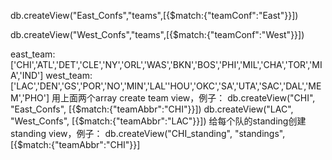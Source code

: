 <p>db.createView("East_Confs","teams",[{$match:{"teamConf":"East"}}])</p>
<p>db.createView("West_Confs","teams",[{$match:{"teamConf":"West"}}])</p>
east_team: ['CHI','ATL','DET','CLE','NY','ORL','WAS','BKN','BOS','PHI','MIL','CHA','TOR','MIA','IND']
west_team: ['LAC','DEN','GS','POR','NO','MIN','LAL''HOU','OKC','SA','UTA','SAC','DAL','MEM','PHO']
用上面两个array create team view，例子：
db.createView("CHI", "East_Confs", [{$match:{"teamAbbr":"CHI"}}])
db.createView("LAC", "West_Confs", [{$match:{"teamAbbr":"LAC"}}])
给每个队的standing创建standing view，例子：
db.createView("CHI_standing", "standings", [{$match:{"teamAbbr":"CHI"}}]
